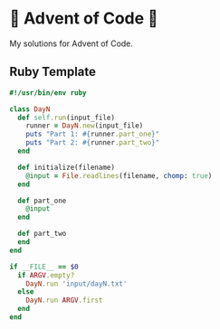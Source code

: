 🎄 Advent of Code 🎄
====================

My solutions for Advent of Code.

Ruby Template
------------------

```ruby
#!/usr/bin/env ruby

class DayN
  def self.run(input_file)
    runner = DayN.new(input_file)
    puts "Part 1: #{runner.part_one}"
    puts "Part 2: #{runner.part_two}"
  end

  def initialize(filename)
    @input = File.readlines(filename, chomp: true)
  end

  def part_one
    @input
  end

  def part_two
  end
end

if __FILE__ == $0
  if ARGV.empty?
    DayN.run 'input/dayN.txt'
  else
    DayN.run ARGV.first
  end
end
```
